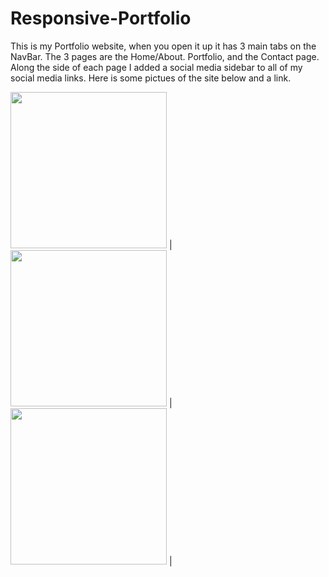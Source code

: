 # Responsive-Portfolio
This is my Portfolio website, when you open it up it has 3 main tabs on the NavBar. The 3 pages are the Home/About. Portfolio, and the Contact page. Along the side of each page I added a social media sidebar to all of my social media links. Here is some pictues of the site below and a link. 

<img src="Screen Shot 2020-06-19 at 7.25.08 PM" width="250"> | <img src="Screen Shot 2020-06-19 at 7.25.12 PM" width="250"> | <img src="Screen Shot 2020-06-19 at 7.25.15 PM" width="250"> |
